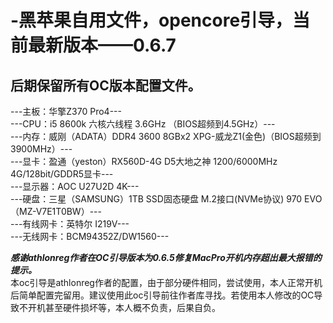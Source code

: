 # -黑苹果自用文件，opencore引导，当前最新版本——0.6.7
## 后期保留所有OC版本配置文件。
---主板：华擎Z370 Pro4---  
---CPU：i5 8600k 六核六线程 3.6GHz （BIOS超频到4.5GHz）---  
---内存：威刚（ADATA）DDR4 3600 8GBx2 XPG-威龙Z1(金色)（BIOS超频到3900MHz）---  
---显卡：盈通（yeston）RX560D-4G D5大地之神 1200/6000MHz 4G/128bit/GDDR5显卡---  
---显示器：AOC U27U2D 4K---  
---硬盘：三星（SAMSUNG）1TB SSD固态硬盘 M.2接口(NVMe协议) 970 EVO（MZ-V7E1T0BW）---  
---有线网卡：英特尔 I219V---  
---无线网卡：BCM94352Z/DW1560---  


***感谢athlonreg作者在OC引导版本为0.6.5修复MacPro开机内存超出最大报错的提示。***  
本oc引导是athlonreg作者的配置，由于部分硬件相同，尝试使用，本人正常开机后简单配置完留用。建议使用此oc引导前往作者库寻找。若使用本人修改的OC导致不开机甚至硬件损坏等，本人概不负责，后果自负。    
